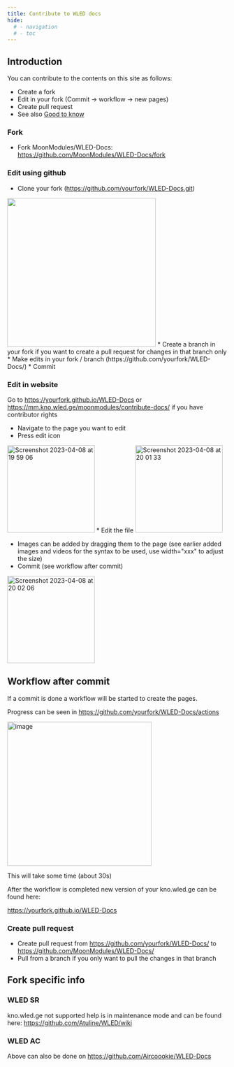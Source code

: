 ```yaml
---
title: Contribute to WLED docs
hide:
  # - navigation
  # - toc
---
```


## Introduction
You can contribute to the contents on this site as follows:

* Create a fork
* Edit in your fork (Commit -> workflow -> new pages)
* Create pull request
* See also [Good to know](/#good-to-know)

### Fork

* Fork MoonModules/WLED-Docs: <https://github.com/MoonModules/WLED-Docs/fork>

### Edit using github

* Clone your fork (https://github.com/yourfork/WLED-Docs.git)
<img width="340" src="https://user-images.githubusercontent.com/91013628/208883588-b5178d04-275e-4b0e-9405-48e95f9462b4.png">
* Create a branch in your fork if you want to create a pull request for changes in that branch only
* Make edits in your fork / branch (https://github.com/yourfork/WLED-Docs/)
* Commit

### Edit in website

Go to https://yourfork.github.io/WLED-Docs or https://mm.kno.wled.ge/moonmodules/contribute-docs/ if you have contributor rights

* Navigate to the page you want to edit
* Press edit icon

<img width="200" alt="Screenshot 2023-04-08 at 19 59 06" src="https://user-images.githubusercontent.com/91013628/230736309-48fd2b8b-30b4-4225-8928-769fab7934ee.png">
* Edit the file

<img width="200" alt="Screenshot 2023-04-08 at 20 01 33" src="https://user-images.githubusercontent.com/91013628/230736317-8f8db851-8780-4517-8c56-74b3eedf3afb.png">

* Images can be added by dragging them to the page (see earlier added images and videos for the syntax to be used, use width="xxx" to adjust the size)
* Commit (see workflow after commit)

<img width="200" alt="Screenshot 2023-04-08 at 20 02 06" src="https://user-images.githubusercontent.com/91013628/230736334-5696898c-19f8-46ae-9be5-05faac19f762.png">

## Workflow after commit

If a commit is done a workflow will be started to create the pages.

Progress can be seen in https://github.com/yourfork/WLED-Docs/actions

<img width="330" alt="image" src="https://user-images.githubusercontent.com/91013628/208883889-ce1535a4-d646-42ee-9ec0-c820a0b0ff91.png">

This will take some time (about 30s)

After the workflow is completed new version of your kno.wled.ge can be found here:

https://yourfork.github.io/WLED-Docs

### Create pull request

* Create pull request from https://github.com/yourfork/WLED-Docs/ to https://github.com/MoonModules/WLED-Docs/
* Pull from a branch if you only want to pull the changes in that branch

## Fork specific info

### WLED SR
kno.wled.ge not supported help is in maintenance mode and can be found here:
<https://github.com/Atuline/WLED/wiki>

### WLED AC
Above can also be done on <https://github.com/Aircoookie/WLED-Docs>
